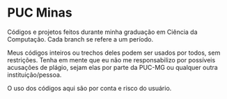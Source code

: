 # PUC Minas

Códigos e projetos feitos durante minha graduação em Ciência da Computação. Cada branch se refere a um período.

Meus códigos inteiros ou trechos deles podem ser usados por todos, sem restrições. Tenha em mente que eu não me responsabilizo por possíveis acusações de plágio, sejam elas por parte da PUC-MG ou qualquer outra instituição/pessoa.

O uso dos códigos aqui são por conta e risco do usuário.

